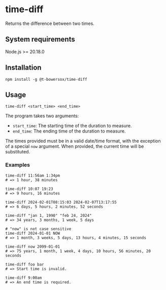 # time-diff

Returns the difference between two times.

## System requirements

Node.js >= 20.18.0

## Installation

```shell
npm install -g @t-bowersox/time-diff
```

## Usage

```
time-diff <start_time> <end_time>
```

The program takes two arguments:

- `start_time`: The starting time of the duration to measure.
- `end_time`: The ending time of the duration to measure.

The times provided must be in a valid date/time format, with the exception of a special `now` argument. When provided, the current time will be substituted.

### Examples

```shell
time-diff 11:56am 1:34pm
# => 1 hour, 38 minutes

time-diff 10:07 19:23
# => 9 hours, 16 minutes

time-diff 2024-02-01T08:15:03 2024-02-07T13:17:55
# => 6 days, 5 hours, 2 minutes, 52 seconds

time-diff "jan 1, 1990" "feb 24, 2024"
# => 34 years, 3 months, 1 week, 5 days

# "now" is not case sensitive
time-diff 2024-01-01 NOW
# => 1 month, 3 weeks, 5 days, 13 hours, 4 minutes, 15 seconds

time-diff now 2099-01-01
# => 75 years, 1 month, 1 week, 4 days, 10 hours, 56 minutes, 20 seconds

time-diff foo bar
# => Start time is invalid.

time-diff 9:00am
# => An end time is required.
```
